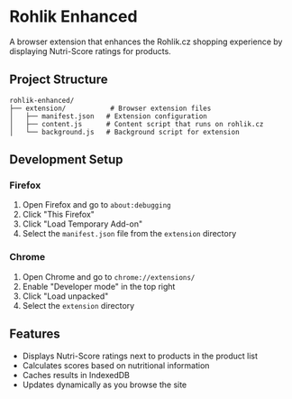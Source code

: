 # Rohlik Enhanced

A browser extension that enhances the Rohlik.cz shopping experience by displaying Nutri-Score ratings for products.

## Project Structure

```
rohlik-enhanced/
├── extension/           # Browser extension files
│   ├── manifest.json   # Extension configuration
│   ├── content.js      # Content script that runs on rohlik.cz
│   └── background.js   # Background script for extension
```

## Development Setup

### Firefox

1. Open Firefox and go to `about:debugging`
2. Click "This Firefox"
3. Click "Load Temporary Add-on"
4. Select the `manifest.json` file from the `extension` directory

### Chrome

1. Open Chrome and go to `chrome://extensions/`
2. Enable "Developer mode" in the top right
3. Click "Load unpacked"
4. Select the `extension` directory

## Features

- Displays Nutri-Score ratings next to products in the product list
- Calculates scores based on nutritional information
- Caches results in IndexedDB
- Updates dynamically as you browse the site
